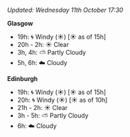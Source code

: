 *Updated: Wednesday 11th October 17:30*

**Glasgow**

* 19h: :cyclone: Windy (:sunny:) [:sunny: as of 15h]
* 20h - 2h: :sunny: Clear
* 3h, 4h: :partly_sunny: Partly Cloudy
* 5h, 6h: :cloud: Cloudy

**Edinburgh**

* 19h: :cyclone: Windy (:sunny:) [:sunny: as of 15h]
* 20h: :cyclone: Windy (:sunny:) [:sunny: as of 10h]
* 21h - 2h: :sunny: Clear
* 3h - 5h: :partly_sunny: Partly Cloudy
* 6h: :cloud: Cloudy
